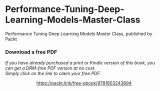 # Performance-Tuning-Deep-Learning-Models-Master-Class
Performance Tuning Deep Learning Models Master Class, published by Packt
### Download a free PDF

 <i>If you have already purchased a print or Kindle version of this book, you can get a DRM-free PDF version at no cost.<br>Simply click on the link to claim your free PDF.</i>
<p align="center"> <a href="https://packt.link/free-ebook/9781803243894">https://packt.link/free-ebook/9781803243894 </a> </p>
